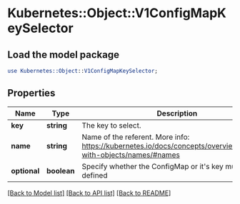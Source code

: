 # Kubernetes::Object::V1ConfigMapKeySelector

## Load the model package
```perl
use Kubernetes::Object::V1ConfigMapKeySelector;
```

## Properties
Name | Type | Description | Notes
------------ | ------------- | ------------- | -------------
**key** | **string** | The key to select. | 
**name** | **string** | Name of the referent. More info: https://kubernetes.io/docs/concepts/overview/working-with-objects/names/#names | [optional] 
**optional** | **boolean** | Specify whether the ConfigMap or it&#39;s key must be defined | [optional] 

[[Back to Model list]](../README.md#documentation-for-models) [[Back to API list]](../README.md#documentation-for-api-endpoints) [[Back to README]](../README.md)


